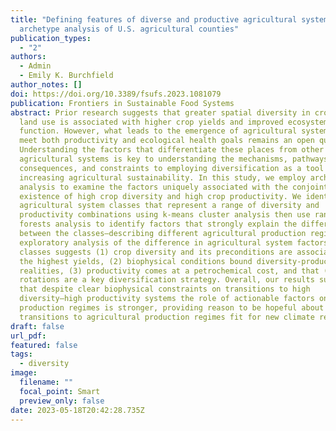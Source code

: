 ```yaml
---
title: "Defining features of diverse and productive agricultural systems: An
  archetype analysis of U.S. agricultural counties"
publication_types:
  - "2"
authors:
  - Admin
  - Emily K. Burchfield
author_notes: []
doi: https://doi.org/10.3389/fsufs.2023.1081079
publication: Frontiers in Sustainable Food Systems
abstract: Prior research suggests that greater spatial diversity in crops and
  land use is associated with higher crop yields and improved ecosystem
  function. However, what leads to the emergence of agricultural systems that
  meet both productivity and ecological health goals remains an open question.
  Understanding the factors that differentiate these places from other
  agricultural systems is key to understanding the mechanisms, pathways,
  consequences, and constraints to employing diversification as a tool for
  increasing agricultural sustainability. In this study, we employ archetype
  analysis to examine the factors uniquely associated with the conjoint
  existence of high crop diversity and high crop productivity. We identify five
  agricultural system classes that represent a range of diversity and
  productivity combinations using k-means cluster analysis then use random
  forests analysis to identify factors that strongly explain the differences
  between the classes—describing different agricultural production regimes. Our
  exploratory analysis of the difference in agricultural system factors across
  classes suggests (1) crop diversity and its preconditions are associated with
  the highest yields, (2) biophysical conditions bound diversity-productivity
  realities, (3) productivity comes at a petrochemical cost, and that (4) crop
  rotations are a key diversification strategy. Overall, our results suggest
  that despite clear biophysical constraints on transitions to high
  diversity—high productivity systems the role of actionable factors on crop
  production regimes is stronger, providing reason to be hopeful about
  transitions to agricultural production regimes fit for new climate realities.
draft: false
url_pdf: 
featured: false
tags:
  - diversity
image:
  filename: ""
  focal_point: Smart
  preview_only: false
date: 2023-05-18T20:42:28.735Z
---
```

